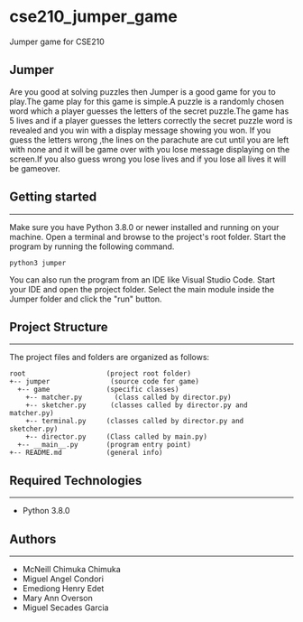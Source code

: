 # cse210_jumper_game
Jumper game for CSE210

## Jumper
Are you good at solving puzzles then Jumper is a good game for you to play.The game play for this game is simple.A puzzle is a randomly chosen word which a player guesses the letters of the secret puzzle.The game has 5 lives and if a player guesses the letters correctly the secret puzzle word is revealed and you win with a display message showing you won. If you guess the letters wrong ,the lines on the parachute are cut until you are left with none and it will be game over with you lose message displaying on the screen.If you also guess wrong you lose lives and if you lose all lives it will be gameover.

## Getting started

---
Make sure you have Python 3.8.0 or newer installed and running on your machine. Open a terminal and browse to the project's root folder. Start the program by running the following command.
```
python3 jumper
```
You can also run the program from an IDE like Visual Studio Code. Start your IDE and open the project folder. Select the main module inside the Jumper folder and click the "run" button.

## Project Structure

---

The project files and folders are organized as follows:

```
root                    (project root folder)
+-- jumper               (source code for game)
  +-- game              (specific classes)
    +-- matcher.py        (class called by director.py)
    +-- sketcher.py      (classes called by director.py and matcher.py)
    +-- terminal.py     (classes called by director.py and sketcher.py)
    +-- director.py     (Class called by main.py)
  +-- __main__.py       (program entry point)
+-- README.md           (general info)
```
## Required Technologies

---

- Python 3.8.0

## Authors

---

- McNeill Chimuka Chimuka
- Miguel Angel Condori
- Emediong Henry Edet
- Mary Ann Overson
- Miguel Secades Garcia





